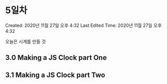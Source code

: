 # 5일차

Created: 2020년 11월 27일 오후 4:32
Last Edited Time: 2020년 11월 27일 오후 4:32

오늘은 시계를 만들 것

## 3.0 Making a JS Clock part One

## 3.1 Making a JS Clock part Two